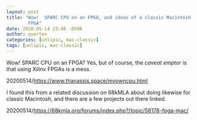 ```yaml
---
layout: post
title: "Wow!  SPARC CPU on an FPGA, and ideas of a classic Macintosh
        FPGA"
date: 2020-05-14 23:48 -0500
author: quorten
categories: [unlipic, mac-classic]
tags: [unlipic, mac-classic]
---
```


Wow!  SPARC CPU on an FPGA?  Yes, but of course, the _caveat emptor_
is that using Xilinx FPGAs is a mess.

20200514/https://www.thanassis.space/myowncpu.html

I found this from a related discussion on 68kMLA about doing likewise
for classic Macintosh, and there are a few projects out there linked.

20200514/https://68kmla.org/forums/index.php?/topic/58178-fpga-mac/
